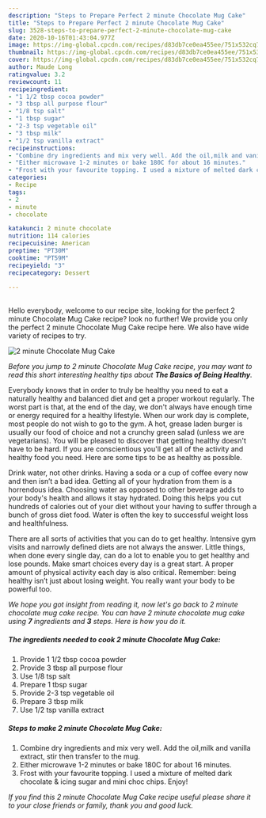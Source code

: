 ```yaml
---
description: "Steps to Prepare Perfect 2 minute Chocolate Mug Cake"
title: "Steps to Prepare Perfect 2 minute Chocolate Mug Cake"
slug: 3528-steps-to-prepare-perfect-2-minute-chocolate-mug-cake
date: 2020-10-16T01:43:04.977Z
image: https://img-global.cpcdn.com/recipes/d83db7ce0ea455ee/751x532cq70/2-minute-chocolate-mug-cake-recipe-main-photo.jpg
thumbnail: https://img-global.cpcdn.com/recipes/d83db7ce0ea455ee/751x532cq70/2-minute-chocolate-mug-cake-recipe-main-photo.jpg
cover: https://img-global.cpcdn.com/recipes/d83db7ce0ea455ee/751x532cq70/2-minute-chocolate-mug-cake-recipe-main-photo.jpg
author: Maude Long
ratingvalue: 3.2
reviewcount: 11
recipeingredient:
- "1 1/2 tbsp cocoa powder"
- "3 tbsp all purpose flour"
- "1/8 tsp salt"
- "1 tbsp sugar"
- "2-3 tsp vegetable oil"
- "3 tbsp milk"
- "1/2 tsp vanilla extract"
recipeinstructions:
- "Combine dry ingredients and mix very well. Add the oil,milk and vanilla extract, stir then transfer to the mug."
- "Either microwave 1-2 minutes or bake 180C for about 16 minutes."
- "Frost with your favourite topping. I used a mixture of melted dark chocolate &amp; icing sugar and mini choc chips. Enjoy!"
categories:
- Recipe
tags:
- 2
- minute
- chocolate

katakunci: 2 minute chocolate 
nutrition: 114 calories
recipecuisine: American
preptime: "PT30M"
cooktime: "PT59M"
recipeyield: "3"
recipecategory: Dessert

---
```

<br>
Hello everybody, welcome to our recipe site, looking for the perfect 2 minute Chocolate Mug Cake recipe? look no further! We provide you only the perfect 2 minute Chocolate Mug Cake recipe here. We also have wide variety of recipes to try.
<br>


![2 minute Chocolate Mug Cake](https://img-global.cpcdn.com/recipes/d83db7ce0ea455ee/751x532cq70/2-minute-chocolate-mug-cake-recipe-main-photo.jpg)

<i>Before you jump to 2 minute Chocolate Mug Cake recipe, you may want to read this short interesting healthy tips about <strong>The Basics of Being Healthy</strong>.</i>

Everybody knows that in order to truly be healthy you need to eat a naturally healthy and balanced diet and get a proper workout regularly. The worst part is that, at the end of the day, we don't always have enough time or energy required for a healthy lifestyle. When our work day is complete, most people do not wish to go to the gym. A hot, grease laden burger is usually our food of choice and not a crunchy green salad (unless we are vegetarians). You will be pleased to discover that getting healthy doesn't have to be hard. If you are conscientious you'll get all of the activity and healthy food you need. Here are some tips to be as healthy as possible.

Drink water, not other drinks. Having a soda or a cup of coffee every now and then isn’t a bad idea. Getting all of your hydration from them is a horrendous idea. Choosing water as opposed to other beverage adds to your body's health and allows it stay hydrated. Doing this helps you cut hundreds of calories out of your diet without your having to suffer through a bunch of gross diet food. Water is often the key to successful weight loss and healthfulness.

There are all sorts of activities that you can do to get healthy. Intensive gym visits and narrowly defined diets are not always the answer. Little things, when done every single day, can do a lot to enable you to get healthy and lose pounds. Make smart choices every day is a great start. A proper amount of physical activity each day is also critical. Remember: being healthy isn’t just about losing weight. You really want your body to be powerful too. 


<i>We hope you got insight from reading it, now let's go back to 2 minute chocolate mug cake recipe. You can have 2 minute chocolate mug cake using <strong>7</strong> ingredients and <strong>3</strong> steps. Here is how you do it.
</i>

##### The ingredients needed to cook 2 minute Chocolate Mug Cake:

1. Provide 1 1/2 tbsp cocoa powder
1. Provide 3 tbsp all purpose flour
1. Use 1/8 tsp salt
1. Prepare 1 tbsp sugar
1. Provide 2-3 tsp vegetable oil
1. Prepare 3 tbsp milk
1. Use 1/2 tsp vanilla extract


##### Steps to make 2 minute Chocolate Mug Cake:

1. Combine dry ingredients and mix very well. Add the oil,milk and vanilla extract, stir then transfer to the mug.
1. Either microwave 1-2 minutes or bake 180C for about 16 minutes.
1. Frost with your favourite topping. I used a mixture of melted dark chocolate &amp; icing sugar and mini choc chips. Enjoy!


<i>If you find this 2 minute Chocolate Mug Cake recipe useful please share it to your close friends or family, thank you and good luck.</i>
